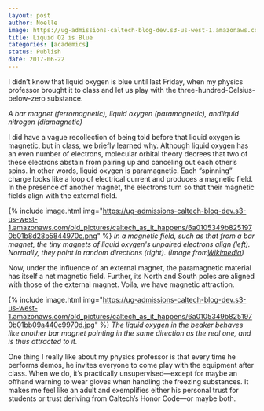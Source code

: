 ```yaml
---
layout: post
author: Noelle
image: https://ug-admissions-caltech-blog-dev.s3-us-west-1.amazonaws.com/old_pictures/caltech_as_it_happens/6a0105349b8251970b01bb09a440cd970d.jpg
title: Liquid O2 is Blue
categories: [academics]
status: Publish
date: 2017-06-22
---
```



I didn’t know that liquid oxygen is blue until last Friday, when my physics professor brought it to class and let us play with the three-hundred-Celsius-below-zero substance.

*A bar magnet (ferromagnetic), liquid oxygen (paramagnetic), andliquid nitrogen (diamagnetic)*

I did have a vague recollection of being told before that liquid oxygen is magnetic, but in class, we briefly learned why. Although liquid oxygen has an even number of electrons, molecular orbital theory decrees that two of these electrons abstain from pairing up and canceling out each other’s spins. In other words, liquid oxygen is paramagnetic. Each “spinning” charge looks like a loop of electrical current and produces a magnetic field. In the presence of another magnet, the electrons turn so that their magnetic fields align with the external field.


{% include image.html img="https://ug-admissions-caltech-blog-dev.s3-us-west-1.amazonaws.com/old_pictures/caltech_as_it_happens/6a0105349b8251970b01b8d28b5844970c.png" %}
*In a magnetic field, such as that from a bar magnet, the tiny magnets of liquid oxygen's unpaired electrons align (left). Normally, they point in random directions (right). (Image from<a href="https://upload.wikimedia.org/wikipedia/commons/thumb/0/0d/Paramagnetism_with_and_without_field.svg/800px-Paramagnetism_with_and_without_field.svg.png%20 N">Wikimedia</a>)*

Now, under the influence of an external magnet, the paramagnetic material has itself a net magnetic field. Further, its North and South poles are aligned with those of the external magnet. Voila, we have magnetic attraction.


{% include image.html img="https://ug-admissions-caltech-blog-dev.s3-us-west-1.amazonaws.com/old_pictures/caltech_as_it_happens/6a0105349b8251970b01bb09a440c9970d.jpg" %}
*The liquid oxygen in the beaker behaves like another bar magnet pointing in the same direction as the real one, and is thus attracted to it.*

One thing I really like about my physics professor is that every time he performs demos, he invites everyone to come play with the equipment after class. When we do, it’s practically unsupervised—except for maybe an offhand warning to wear gloves when handling the freezing substances. It makes me feel like an adult and exemplifies either his personal trust for students or trust deriving from Caltech’s Honor Code—or maybe both.

